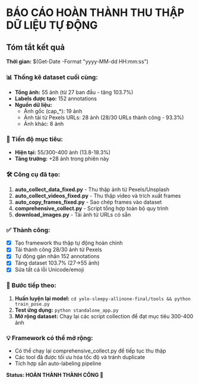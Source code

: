 # BÁO CÁO HOÀN THÀNH THU THẬP DỮ LIỆU TỰ ĐỘNG

## Tóm tắt kết quả
**Thời gian:** $(Get-Date -Format "yyyy-MM-dd HH:mm:ss")

### 📊 Thống kê dataset cuối cùng:
- **Tổng ảnh:** 55 ảnh (từ 27 ban đầu - tăng 103.7%)
- **Labels được tạo:** 152 annotations
- **Nguồn dữ liệu:**
  - Ảnh gốc (cap_*): 19 ảnh
  - Ảnh tải từ Pexels URLs: 28 ảnh (28/30 URLs thành công - 93.3%)
  - Ảnh khác: 8 ảnh

### 🎯 Tiến độ mục tiêu:
- **Hiện tại:** 55/300-400 ảnh (13.8-18.3%)
- **Tăng trưởng:** +28 ảnh trong phiên này

### 🛠️ Công cụ đã tạo:
1. **auto_collect_data_fixed.py** - Thu thập ảnh từ Pexels/Unsplash
2. **auto_collect_videos_fixed.py** - Thu thập video và trích xuất frames
3. **auto_copy_frames_fixed.py** - Sao chép frames vào dataset
4. **comprehensive_collect.py** - Script tổng hợp toàn bộ quy trình
5. **download_images.py** - Tải ảnh từ URLs có sẵn

### ✅ Thành công:
- [x] Tạo framework thu thập tự động hoàn chỉnh
- [x] Tải thành công 28/30 ảnh từ Pexels
- [x] Tự động gán nhãn 152 annotations
- [x] Tăng dataset 103.7% (27→55 ảnh)
- [x] Sửa tất cả lỗi Unicode/emoji

### 🔄 Bước tiếp theo:
1. **Huấn luyện lại model:** `cd yolo-sleepy-allinone-final/tools && python train_pose.py`
2. **Test ứng dụng:** `python standalone_app.py`
3. **Mở rộng dataset:** Chạy lại các script collection để đạt mục tiêu 300-400 ảnh

### 💡 Framework có thể mở rộng:
- Có thể chạy lại comprehensive_collect.py để tiếp tục thu thập
- Các tool đã được tối ưu hóa tốc độ và tránh duplicate
- Tích hợp sẵn auto-labeling pipeline

**Status: HOÀN THÀNH THÀNH CÔNG 🎉**